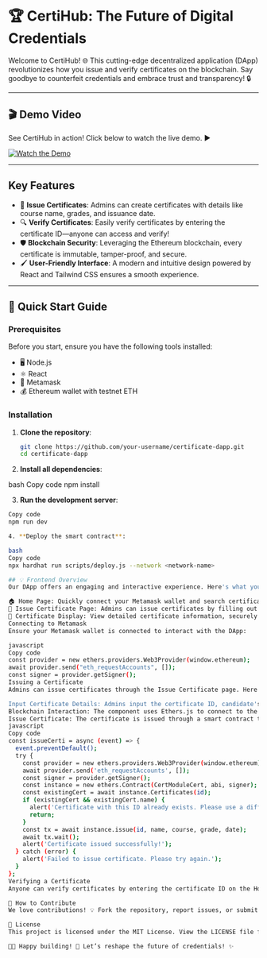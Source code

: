 # 🏆 CertiHub: The Future of Digital Credentials

Welcome to CertiHub! 🌐 This cutting-edge decentralized application (DApp) revolutionizes how you issue and verify certificates on the blockchain. Say goodbye to counterfeit credentials and embrace trust and transparency! 🔒

---

## 🎬 Demo Video

See CertiHub in action! Click below to watch the live demo. ▶️

[![Watch the Demo](link_to_your_demo_video_thumbnail)](link_to_your_demo_video)

---

## Key Features

- 📝 **Issue Certificates**: Admins can create certificates with details like course name, grades, and issuance date.
- 🔍 **Verify Certificates**: Easily verify certificates by entering the certificate ID—anyone can access and verify!
- 🛡️ **Blockchain Security**: Leveraging the Ethereum blockchain, every certificate is immutable, tamper-proof, and secure.
- 🖌️ **User-Friendly Interface**: A modern and intuitive design powered by React and Tailwind CSS ensures a smooth experience.

---

## 🚀 Quick Start Guide

### Prerequisites

Before you start, ensure you have the following tools installed:

- 🖥 Node.js
- ⚛️ React
- 🦊 Metamask
- 💰 Ethereum wallet with testnet ETH

### Installation

1. **Clone the repository**:

   ```bash
   git clone https://github.com/your-username/certificate-dapp.git
   cd certificate-dapp
   
2. **Install all dependencies**:

bash
Copy code
npm install

3. **Run the development server**:

```bash
Copy code
npm run dev

4. **Deploy the smart contract**:

bash
Copy code
npx hardhat run scripts/deploy.js --network <network-name>

## 💡 Frontend Overview
Our DApp offers an engaging and interactive experience. Here's what you'll find:

🏠 Home Page: Quickly connect your Metamask wallet and search certificates by ID.
📝 Issue Certificate Page: Admins can issue certificates by filling out a form with necessary details like course, candidate name, and issue date.
📜 Certificate Display: View detailed certificate information, securely fetched from the blockchain.
Connecting to Metamask
Ensure your Metamask wallet is connected to interact with the DApp:

javascript
Copy code
const provider = new ethers.providers.Web3Provider(window.ethereum);
await provider.send("eth_requestAccounts", []);
const signer = provider.getSigner();
Issuing a Certificate
Admins can issue certificates through the Issue Certificate page. Here's how the process works in the IssueCertificate component:

Input Certificate Details: Admins input the certificate ID, candidate's name, selected course, grade, and issue date.
Blockchain Interaction: The component uses Ethers.js to connect to the Ethereum blockchain. If the certificate ID already exists, the user is alerted.
Issue Certificate: The certificate is issued through a smart contract transaction, and the transaction details are logged. Successful issuance triggers a confirmation alert.
javascript
Copy code
const issueCerti = async (event) => {
  event.preventDefault();
  try {
    const provider = new ethers.providers.Web3Provider(window.ethereum);
    await provider.send('eth_requestAccounts', []);
    const signer = provider.getSigner();
    const instance = new ethers.Contract(CertModuleCert, abi, signer);
    const existingCert = await instance.Certificates(id);
    if (existingCert && existingCert.name) {
      alert('Certificate with this ID already exists. Please use a different ID.');
      return;
    }
    const tx = await instance.issue(id, name, course, grade, date);
    await tx.wait();
    alert('Certificate issued successfully!');
  } catch (error) {
    alert('Failed to issue certificate. Please try again.');
  }
};
Verifying a Certificate
Anyone can verify certificates by entering the certificate ID on the Home page. Data is pulled directly and securely from the blockchain!

🤝 How to Contribute
We love contributions! 💡 Fork the repository, report issues, or submit pull requests. Let’s make CertiHub even better together! 🚀

📜 License
This project is licensed under the MIT License. View the LICENSE file for more details.

👩‍💻 Happy building! 🚀 Let’s reshape the future of credentials! ✨
